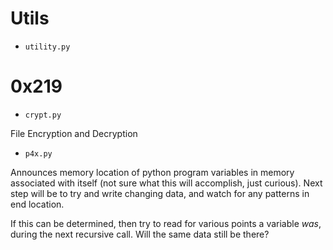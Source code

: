 # **Utils**
* ``utility.py``

# **0x219**
* ```crypt.py``` 

File Encryption and Decryption 

* ```p4x.py``` 

Announces memory location of python program variables 
in memory associated with itself (not sure what this will accomplish,
just curious). Next step will be to try and write changing data, and
watch for any patterns in end location. 

 If this can be determined, then 
try to read for various points a variable *was*, during the next 
recursive call. Will the same data still be there?   
